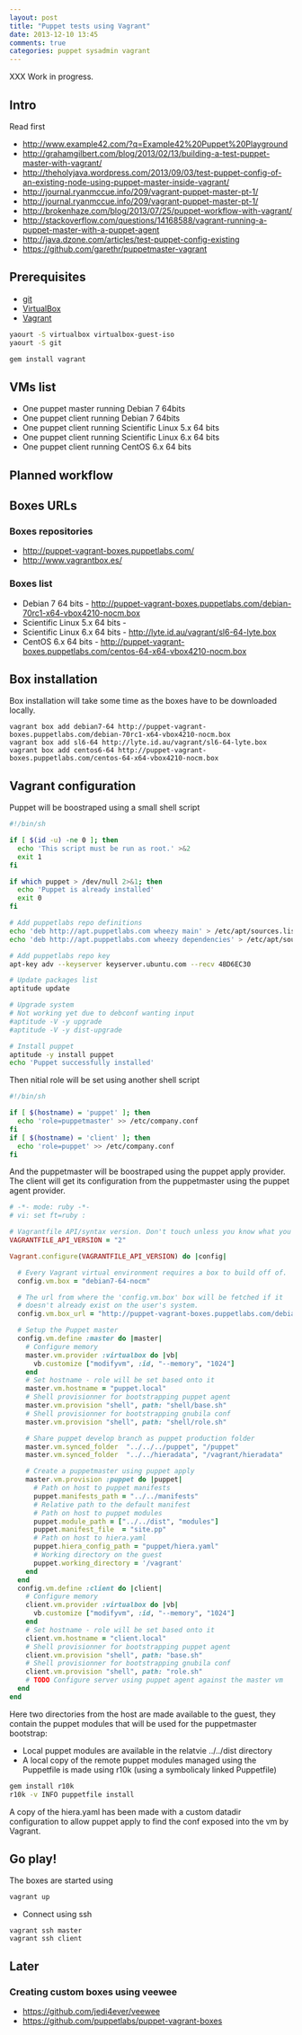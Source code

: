 ```yaml
---
layout: post
title: "Puppet tests using Vagrant"
date: 2013-12-10 13:45
comments: true
categories: puppet sysadmin vagrant
---
```


XXX Work in progress.

## Intro
Read first

* http://www.example42.com/?q=Example42%20Puppet%20Playground
* http://grahamgilbert.com/blog/2013/02/13/building-a-test-puppet-master-with-vagrant/
* http://theholyjava.wordpress.com/2013/09/03/test-puppet-config-of-an-existing-node-using-puppet-master-inside-vagrant/
* http://journal.ryanmccue.info/209/vagrant-puppet-master-pt-1/
* http://journal.ryanmccue.info/209/vagrant-puppet-master-pt-1/
* http://brokenhaze.com/blog/2013/07/25/puppet-workflow-with-vagrant/
* http://stackoverflow.com/questions/14168588/vagrant-running-a-puppet-master-with-a-puppet-agent
* http://java.dzone.com/articles/test-puppet-config-existing
* https://github.com/garethr/puppetmaster-vagrant

## Prerequisites
* [git](http://git-scm.com/)
* [VirtualBox](https://www.virtualbox.org/)
* [Vagrant](http://www.vagrantup.com/)

``` sh Installing VirtualBox and git on Archlinux
yaourt -S virtualbox virtualbox-guest-iso
yaourt -S git
```

``` sh Installing vagrant using rubygems
gem install vagrant
```

## VMs list
* One puppet master running Debian 7 64bits
* One puppet client running Debian 7 64bits
* One puppet client running Scientific Linux 5.x 64 bits
* One puppet client running Scientific Linux 6.x 64 bits
* One puppet client running CentOS 6.x 64 bits

## Planned workflow

## Boxes URLs

### Boxes repositories
* http://puppet-vagrant-boxes.puppetlabs.com/
* http://www.vagrantbox.es/

### Boxes list
* Debian 7 64 bits - http://puppet-vagrant-boxes.puppetlabs.com/debian-70rc1-x64-vbox4210-nocm.box
* Scientific Linux 5.x 64 bits -
* Scientific Linux 6.x 64 bits -  http://lyte.id.au/vagrant/sl6-64-lyte.box
* CentOS 6.x 64 bits - http://puppet-vagrant-boxes.puppetlabs.com/centos-64-x64-vbox4210-nocm.box

## Box installation
Box installation will take some time as the boxes have to be downloaded locally.

```
vagrant box add debian7-64 http://puppet-vagrant-boxes.puppetlabs.com/debian-70rc1-x64-vbox4210-nocm.box
vagrant box add sl6-64 http://lyte.id.au/vagrant/sl6-64-lyte.box
vagrant box add centos6-64 http://puppet-vagrant-boxes.puppetlabs.com/centos-64-x64-vbox4210-nocm.box
```

## Vagrant configuration

Puppet will be boostraped using a small shell script

``` sh shell/base.sh
#!/bin/sh

if [ $(id -u) -ne 0 ]; then
  echo 'This script must be run as root.' >&2
  exit 1
fi

if which puppet > /dev/null 2>&1; then
  echo 'Puppet is already installed'
  exit 0
fi

# Add puppetlabs repo definitions
echo 'deb http://apt.puppetlabs.com wheezy main' > /etc/apt/sources.list.d/puppetlabs.list
echo 'deb http://apt.puppetlabs.com wheezy dependencies' > /etc/apt/sources.list.d/puppetlabs-dependencies.list

# Add puppetlabs repo key
apt-key adv --keyserver keyserver.ubuntu.com --recv 4BD6EC30

# Update packages list
aptitude update

# Upgrade system
# Not working yet due to debconf wanting input
#aptitude -V -y upgrade
#aptitude -V -y dist-upgrade

# Install puppet
aptitude -y install puppet
echo 'Puppet successfully installed'
```

Then nitial role will be set using another shell script
``` sh shell/role.sh
#!/bin/sh

if [ $(hostname) = 'puppet' ]; then
  echo 'role=puppetmaster' >> /etc/company.conf
fi
if [ $(hostname) = 'client' ]; then
  echo 'role=puppet' >> /etc/company.conf
fi
```

And the puppetmaster will be boostraped using the puppet apply provider.
The client will get its configuration from the puppetmaster using the
puppet agent provider.

``` ruby Vagrantfile
# -*- mode: ruby -*-
# vi: set ft=ruby :

# Vagrantfile API/syntax version. Don't touch unless you know what you're doing!
VAGRANTFILE_API_VERSION = "2"

Vagrant.configure(VAGRANTFILE_API_VERSION) do |config|

  # Every Vagrant virtual environment requires a box to build off of.
  config.vm.box = "debian7-64-nocm"

  # The url from where the 'config.vm.box' box will be fetched if it
  # doesn't already exist on the user's system.
  config.vm.box_url = "http://puppet-vagrant-boxes.puppetlabs.com/debian-70rc1-x64-vbox4210-nocm.box"

  # Setup the Puppet master
  config.vm.define :master do |master|
    # Configure memory
    master.vm.provider :virtualbox do |vb|
      vb.customize ["modifyvm", :id, "--memory", "1024"]
    end
    # Set hostname - role will be set based onto it
    master.vm.hostname = "puppet.local"
    # Shell provisionner for bootstrapping puppet agent
    master.vm.provision "shell", path: "shell/base.sh"
    # Shell provisionner for bootstrapping gnubila conf
    master.vm.provision "shell", path: "shell/role.sh"

    # Share puppet develop branch as puppet production folder
    master.vm.synced_folder  "../../../puppet", "/puppet"
    master.vm.synced_folder  "../../hieradata", "/vagrant/hieradata"

    # Create a puppetmaster using puppet apply
    master.vm.provision :puppet do |puppet|
      # Path on host to puppet manifests
      puppet.manifests_path = "../../manifests"
      # Relative path to the default manifest
      # Path on host to puppet modules
      puppet.module_path = ["../../dist", "modules"]
      puppet.manifest_file  = "site.pp"
      # Path on host to hiera.yaml
      puppet.hiera_config_path = "puppet/hiera.yaml"
      # Working directory on the guest
      puppet.working_directory = '/vagrant'
    end
  end
  config.vm.define :client do |client|
    # Configure memory
    client.vm.provider :virtualbox do |vb|
      vb.customize ["modifyvm", :id, "--memory", "1024"]
    end
    # Set hostname - role will be set based onto it
    client.vm.hostname = "client.local"
    # Shell provisionner for bootstrapping puppet agent
    client.vm.provision "shell", path: "base.sh"
    # Shell provisionner for bootstrapping gnubila conf
    client.vm.provision "shell", path: "role.sh"
    # TODO Configure server using puppet agent against the master vm
  end
end
```

Here two directories from the host are made available to the guest, they
contain the puppet modules that will be used for the puppetmaster
bootstrap:
* Local puppet modules are available in the relatvie ../../dist
  directory
* A local copy of the remote puppet modules managed using the Puppetfile
  is made using r10k (using a symbolicaly linked Puppetfile)

``` sh
gem install r10k
r10k -v INFO puppetfile install
```

A copy of the hiera.yaml has been made with a custom datadir
configuration to allow puppet apply to find the conf exposed into the vm
by Vagrant.

## Go play!

The boxes are started using
``` sh
vagrant up
```

* Connect using ssh

```
vagrant ssh master
vagrant ssh client
```

## Later
### Creating custom boxes using veewee
- https://github.com/jedi4ever/veewee
- https://github.com/puppetlabs/puppet-vagrant-boxes
